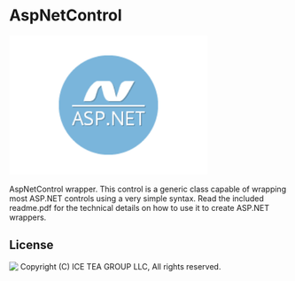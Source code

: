 AspNetControl
====

<img src="../Support/Images/AspNetControl.png" width="358" height="252">

AspNetControl wrapper. This control is a generic class capable of wrapping most ASP.NET controls using a very simple syntax. Read the included readme.pdf for the technical details on how to use it to create ASP.NET wrappers.

License
-------
<img src="http://iceteagroup.com/wp-content/uploads/2017/01/Square-64x64-trasp.png" height="20" align="top"> Copyright (C) ICE TEA GROUP LLC, All rights reserved.
